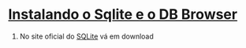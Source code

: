 # [Instalando o Sqlite e o DB Browser](https://youtu.be/YE6RwSUU-CY?si=6XU9aJsYOyhf-7Rp)

1. No site oficial do [SQLite](https://sqlite.org/) vá em download